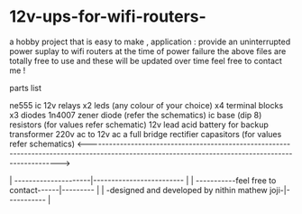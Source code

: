 # 12v-ups-for-wifi-routers-
a hobby project that is easy to make , application : provide an uninterrupted power suplay to wifi routers at the time of power failure 
the above files are totally free to use and these will be updated over time feel free to contact me !

parts list

ne555 ic
12v relays x2
leds (any colour of your choice) x4
terminal blocks x3
diodes 1n4007
zener diode (refer the schematics)
ic base (dip 8)
resistors (for values refer schematic)
12v lead acid battery for backup 
transformer 220v ac to 12v ac 
a full bridge rectifier 
capasitors (for values refer schematics)
<---------------------------------------------------------------------------------------------------------------------------------------------------->


| ---------------------|------------------------- |
| -----------feel free to contact------|--------- |
| -designed and developed by nithin mathew joji-|----------- |
